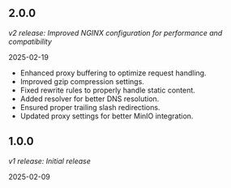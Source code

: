 ## 2.0.0

_v2 release: Improved NGINX configuration for performance and compatibility_

2025-02-19

- Enhanced proxy buffering to optimize request handling.
- Improved gzip compression settings.
- Fixed rewrite rules to properly handle static content.
- Added resolver for better DNS resolution.
- Ensured proper trailing slash redirections.
- Updated proxy settings for better MinIO integration.

## 1.0.0

_v1 release: Initial release_

2025-02-09
